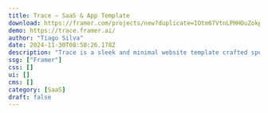 ```yaml
---
title: Trace — SaaS & App Template
download: https://framer.com/projects/new?duplicate=IOtm67VtnLPHHOuZokp9&via=tiago10&duplicateType=siteTemplate
demo: https://trace.framer.ai/
author: "Tiago Silva"
date: 2024-11-30T08:58:26.178Z
description: "Trace is a sleek and minimal website template crafted specifically for SaaS and app platforms. Featuring a modern, dark-themed design, it’s tailored to boost engagement and optimize conversions."
ssg: ["Framer"]
css: []
ui: []
cms: []
category: [SaaS]
draft: false
---
```

